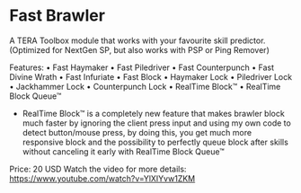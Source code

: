 # Fast Brawler

A TERA Toolbox module that works with your favourite skill predictor.
(Optimized for NextGen SP, but also works with PSP or Ping Remover)

Features:
• Fast Haymaker
• Fast Piledriver
• Fast Counterpunch
• Fast Divine Wrath
• Fast Infuriate
• Fast Block
• Haymaker Lock
• Piledriver Lock
• Jackhammer Lock
• Counterpunch Lock
• RealTime Block™
• RealTime Block Queue™

* RealTime Block™ is a completely new feature that makes brawler block much faster by ignoring the client press input and using my own code to detect button/mouse press, by doing this, you get much more responsive block and the possibility to perfectly queue block after skills without canceling it early with RealTime Block Queue™

Price: 20 USD
Watch the video for more details: https://www.youtube.com/watch?v=YlXIYvw1ZKM
